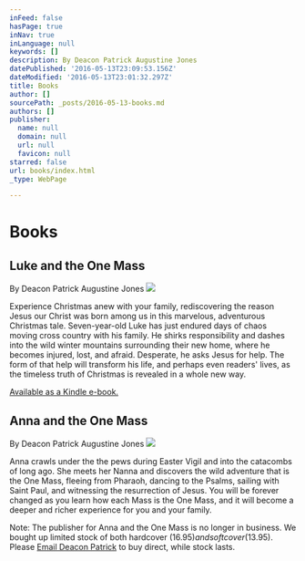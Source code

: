 ```yaml
---
inFeed: false
hasPage: true
inNav: true
inLanguage: null
keywords: []
description: By Deacon Patrick Augustine Jones
datePublished: '2016-05-13T23:09:53.156Z'
dateModified: '2016-05-13T23:01:32.297Z'
title: Books
author: []
sourcePath: _posts/2016-05-13-books.md
authors: []
publisher:
  name: null
  domain: null
  url: null
  favicon: null
starred: false
url: books/index.html
_type: WebPage

---
```

# Books

## Luke and the One Mass

By Deacon Patrick Augustine Jones
![](https://the-grid-user-content.s3-us-west-2.amazonaws.com/24cacbe5-868f-4266-bf60-d9c563bf12f0.png)

Experience Christmas anew with your family, rediscovering the reason Jesus our Christ was born among us in this marvelous, adventurous Christmas tale. Seven-year-old Luke has just endured days of chaos moving cross country with his family. He shirks responsibility and dashes into the wild winter mountains surrounding their new home, where he becomes injured, lost, and afraid. Desperate, he asks Jesus for help. The form of that help will transform his life, and perhaps even readers' lives, as the timeless truth of Christmas is revealed in a whole new way.

[Available as a Kindle e-book.][0]

## Anna and the One Mass

By Deacon Patrick Augustine Jones
![](https://the-grid-user-content.s3-us-west-2.amazonaws.com/1f2540c6-b386-481d-9e07-66833a66a6ac.jpg)

Anna crawls under the the pews during Easter Vigil and into the catacombs of long ago. She meets her Nanna and discovers the wild adventure that is the One Mass, fleeing from Pharaoh, dancing to the Psalms, sailing with Saint Paul, and witnessing the resurrection of Jesus. You will be forever changed as you learn how each Mass is the One Mass, and it will become a deeper and richer experience for you and your family.

Note: The publisher for Anna and the One Mass is no longer in business. We bought up limited stock of both hardcover ($16.95) and softcover ($13.95). Please [Email Deacon Patrick][1] to buy direct, while stock lasts.

[0]: https://www.amazon.com/Luke-One-Mass-Christmas-Adventure-ebook/dp/B018EXKR7U?ie=UTF8&keywords=Luke%20and%20the%20one%20mass&qid=1463180393&ref_=sr_1_1&sr=8-1
[1]: mailto:lamontglen@mac.com